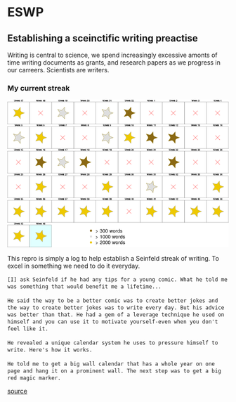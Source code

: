 # ESWP

## Establishing a sceinctific writing preactise
Writing is central to science, we spend increasingly excessive amonts of
time writing documents as grants, and research papers as we progress in
our carreers. Scientists are writers. 

### My current streak
![Streak](https://raw.githubusercontent.com/MarcoDVisser/ESWP/master/streakFig.png)

This repro is simply a log to help establish a Seinfeld streak of writing.
To excel in something we need to do it everyday. 

```
[I] ask Seinfeld if he had any tips for a young comic. What he told me was something that would benefit me a lifetime...

He said the way to be a better comic was to create better jokes and the way to create better jokes was to write every day. But his advice was better than that. He had a gem of a leverage technique he used on himself and you can use it to motivate yourself-even when you don't feel like it.

He revealed a unique calendar system he uses to pressure himself to write. Here's how it works.

He told me to get a big wall calendar that has a whole year on one page and hang it on a prominent wall. The next step was to get a big red magic marker.

```

[source](https://lifehacker.com/281626/jerry-seinfelds-productivity-secret)
